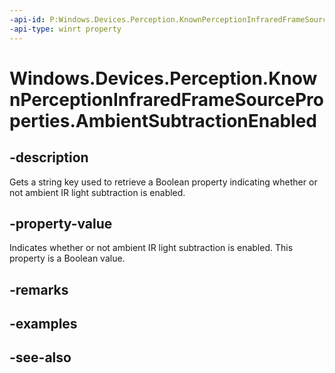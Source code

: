 ```yaml
---
-api-id: P:Windows.Devices.Perception.KnownPerceptionInfraredFrameSourceProperties.AmbientSubtractionEnabled
-api-type: winrt property
---
```


<!-- Property syntax
public string AmbientSubtractionEnabled { get; }
-->

# Windows.Devices.Perception.KnownPerceptionInfraredFrameSourceProperties.AmbientSubtractionEnabled

## -description
Gets a string key used to retrieve a Boolean property indicating whether or not ambient IR light subtraction is enabled.

## -property-value
Indicates whether or not ambient IR light subtraction is enabled. This property is a Boolean value.

## -remarks

## -examples

## -see-also
